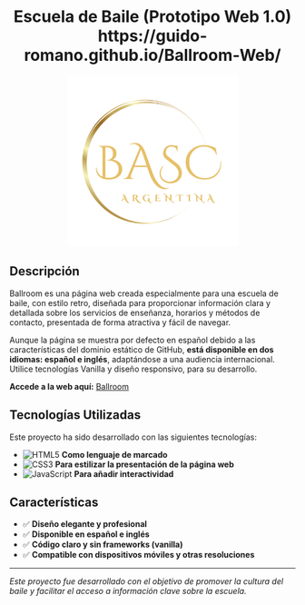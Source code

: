 <div align="center">
  <h1>Escuela de Baile (Prototipo Web 1.0)<br> https://guido-romano.github.io/Ballroom-Web/ </h1>
  <img src="https://github.com/Guido-Romano/Ballroom-Rework-Web/blob/main/src/logo.svg" alt="Ballroom" width="300">
</div>

## Descripción

Ballroom es una página web creada especialmente para una escuela de baile, con estilo retro, diseñada para proporcionar información clara y detallada sobre los servicios de enseñanza, horarios y métodos de contacto, presentada de forma atractiva y fácil de navegar.

Aunque la página se muestra por defecto en español debido a las características del dominio estático de GitHub, **está disponible en dos idiomas: español e inglés**, adaptándose a una audiencia internacional.
Utilice tecnologías Vanilla y diseño responsivo, para su desarrollo.

**Accede a la web aquí:** [Ballroom](https://guido-romano.github.io/Ballroom-Web/)

## Tecnologías Utilizadas

Este proyecto ha sido desarrollado con las siguientes tecnologías:

- ![HTML5](https://img.shields.io/badge/HTML5-E34F26?style=for-the-badge&logo=html5&logoColor=white) **Como lenguaje de marcado**
- ![CSS3](https://img.shields.io/badge/CSS3-1572B6?style=for-the-badge&logo=css3&logoColor=white) **Para estilizar la presentación de la página web**
- ![JavaScript](https://img.shields.io/badge/JavaScript-F7DF1E?style=for-the-badge&logo=javascript&logoColor=black) **Para añadir interactividad**

## Características

- ✅ **Diseño elegante y profesional**
- ✅ **Disponible en español e inglés**
- ✅ **Código claro y sin frameworks (vanilla)**
- ✅ **Compatible con dispositivos móviles y otras resoluciones**

---

*Este proyecto fue desarrollado con el objetivo de promover la cultura del baile y facilitar el acceso a información clave sobre la escuela.*
